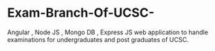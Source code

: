 # Exam-Branch-Of-UCSC-
Angular , Node JS , Mongo DB , Express JS web application to handle examinations for undergraduates and post graduates of UCSC.
